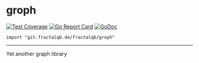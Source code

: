 # groph

[![Test Coverage](https://img.shields.io/badge/coverage-61%25-orange.svg)](file:coverage.html)
[![Go Report Card](https://goreportcard.com/badge/codeberg.org/fractalqb/groph)](https://goreportcard.com/report/codeberg.org/fractalqb/groph)
[![GoDoc](https://godoc.org/codeberg.org/fractalqb/groph?status.svg)](https://godoc.org/codeberg.org/fractalqb/groph)

`import "git.fractalqb.de/fractalqb/groph"`

---

Yet another graph library
